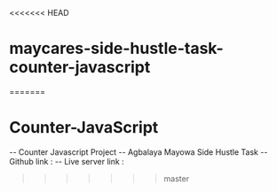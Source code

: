 <<<<<<< HEAD
# maycares-side-hustle-task-counter-javascript
=======
# Counter-JavaScript
-- Counter Javascript Project
-- Agbalaya Mayowa Side Hustle Task
-- Github link :
-- Live server link :
>>>>>>> master
